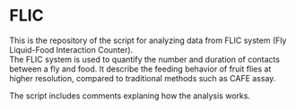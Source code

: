 # FLIC
This is the repository of the script for analyzing data from FLIC system (Fly Liquid-Food Interaction Counter).   
The FLIC system is used to quantify the number and duration of contacts between a fly and food.
It describe the feeding behavior of fruit flies at higher resolution, compared to traditional methods such as CAFE assay.

The script includes comments explaning how the analysis works.
